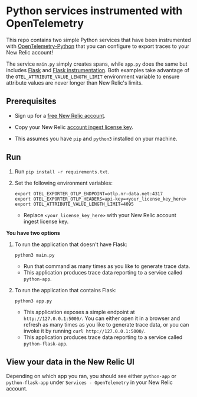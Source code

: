 # Python services instrumented with OpenTelemetry 

This repo contains two simple Python services that have been instrumented with [OpenTelemetry-Python](https://github.com/open-telemetry/opentelemetry-python) that you can configure to export traces to your New Relic account!

The service `main.py` simply creates spans, while `app.py` does the same but includes [Flask](https://flask.palletsprojects.com/en/2.0.x/) and [Flask instrumentation](https://opentelemetry-python-contrib.readthedocs.io/en/latest/instrumentation/flask/flask.html). Both examples take advantage of the `OTEL_ATTRIBUTE_VALUE_LENGTH_LIMIT` environment variable to ensure attribute values are never longer than New Relic's limits.

## Prerequisites

- Sign up for a [free New Relic account](https://newrelic.com/signup).

- Copy your New Relic [account ingest license key](https://one.newrelic.com/launcher/api-keys-ui.launcher).

- This assumes you have `pip` and `python3` installed on your machine. 

## Run

1. Run `pip install -r requirements.txt`.

2. Set the following environment variables:

   ```shell
   export OTEL_EXPORTER_OTLP_ENDPOINT=otlp.nr-data.net:4317
   export OTEL_EXPORTER_OTLP_HEADERS=api-key=<your_license_key_here>
   export OTEL_ATTRIBUTE_VALUE_LENGTH_LIMIT=4095
   ```
   - Replace `<your_license_key_here>` with your New Relic account ingest license key.

**You have two options**
    
1. To run the application that doesn't have Flask:

   ```shell
   python3 main.py
   ```

    - Run that command as many times as you like to generate trace data. 
    - This application produces trace data reporting to a service called `python-app`. 
    
2. To run the application that contains Flask:

    ```shell
   python3 app.py
   ```
    
    - This application exposes a simple endpoint at `http://127.0.0.1:5000/`. You can either open it in a browser and refresh as many times as you like to generate trace data, or you can invoke it by running `curl http://127.0.0.1:5000/`. 
    - This application produces trace data reporting to a service called `python-flask-app`.

## View your data in the New Relic UI

Depending on which app you ran, you should see either `python-app` or `python-flask-app` under `Services - OpenTelemetry` in your New Relic account. 